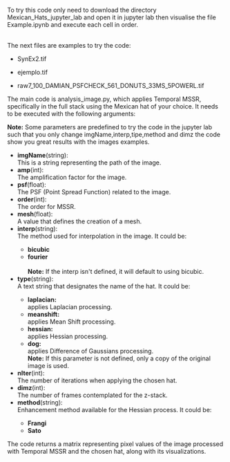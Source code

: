 <p>To try this code only need to download the directory Mexican_Hats_jupyter_lab and open it in jupyter lab then visualise the file Example.ipynb and execute each cell in order.<br><br>

The next files are examples to try the code:</p>
<ul>
  <li><p>SynEx2.tif</p></li>  
  <li><p>ejemplo.tif</p></li> 
  <li><p>raw7_100_DAMIAN_PSFCHECK_561_DONUTS_33MS_5POWERL.tif</p></li>
</ul>

<p>The main code is analysis_image.py, which applies Temporal MSSR, specifically in the full stack using the Mexican hat of your choice. It needs to be executed with the following arguments:<p>

<p><b>Note:</b> Some parameters are predefined to try the code in the jupyter lab such that you only change imgName,interp,tipe,method and dimz the code show you great results with the images examples. </p>

 <ul>
  <li><b>imgName</b>(string):</li> This is a string representing the path of the image.
  <li><b>amp</b>(int):</li> The amplification factor for the image.
  <li><b>psf</b>(float):</li> The PSF (Point Spread Function) related to the image.
  <li><b>order</b>(int):</li> The order for MSSR.
  <li><b>mesh</b>(float):</li> A value that defines the creation of a mesh.
  <li><b>interp</b>(string):</li> The method used for interpolation in the image. It could be:
    <ul>
    <li><b>bicubic</b></li>
    <li><b>fourier</b></li><br>
    <b>Note:</b> If the interp isn't defined, it will default to using bicubic.
    </ul>  
  <li><b>type</b>(string):</li> A text string that designates the name of the hat. It could be:
    <ul>
     <li><b>laplacian:</b></li> applies Laplacian processing.
    <li><b>meanshift:</b></li> applies Mean Shift processing.
    <li><b>hessian:</b></li> applies Hessian processing.
    <li><b>dog:</b></li> applies Difference of Gaussians processing.<br>
    <b>Note:</b> If this parameter is not defined, only a copy of the original image is used.
    </ul>
  <li><b>nIter</b>(int):</li> The number of iterations when applying the chosen hat.
  <li><b>dimz</b>(int):</li> The number of frames contemplated for the z-stack.
  <li><b>method</b>(string):</li> Enhancement method available for the Hessian process. It could be:
   <ul>
    <li><b>Frangi</b></li>
    <li><b>Sato</b></li>
    </ul> 
</ul>

<p>The code returns a matrix representing pixel values of the image processed with Temporal MSSR and the chosen hat, along with its visualizations. </p>
